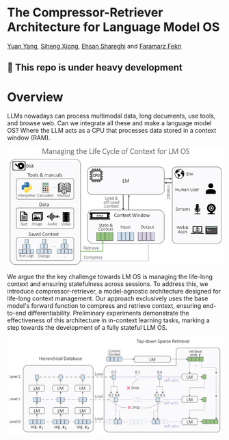 # The Compressor-Retriever Architecture for Language Model OS

[Yuan Yang](https://gblackout.github.io/), [Siheng Xiong](https://dblp.org/pid/277/4221.html), [Ehsan Shareghi](https://eehsan.github.io/) and [Faramarz Fekri](https://fekri.ece.gatech.edu/)

## :construction: This repo is under heavy development

# Overview

LLMs nowadays can process multimodal data, long documents, use tools, and browse web. 
Can we integrate all these and make a language model OS? Where the LLM acts as a CPU that processes data stored in 
a context window (RAM).

![LM-OS](imgs/lm-os.png)


We argue the the key challenge towards LM OS is managing the life-long context and ensuring statefulness across 
sessions. To address this, we introduce compressor-retriever, a model-agnostic architecture designed for life-long 
context management. Our approach exclusively uses the base model's forward function to compress and retrieve context, 
ensuring end-to-end differentiability. Preliminary experiments demonstrate the effectiveness of this architecture in 
in-context learning tasks, marking a step towards the development of a fully stateful LLM OS.

![Compressor-Retriever](imgs/compressor-retriever.png)
